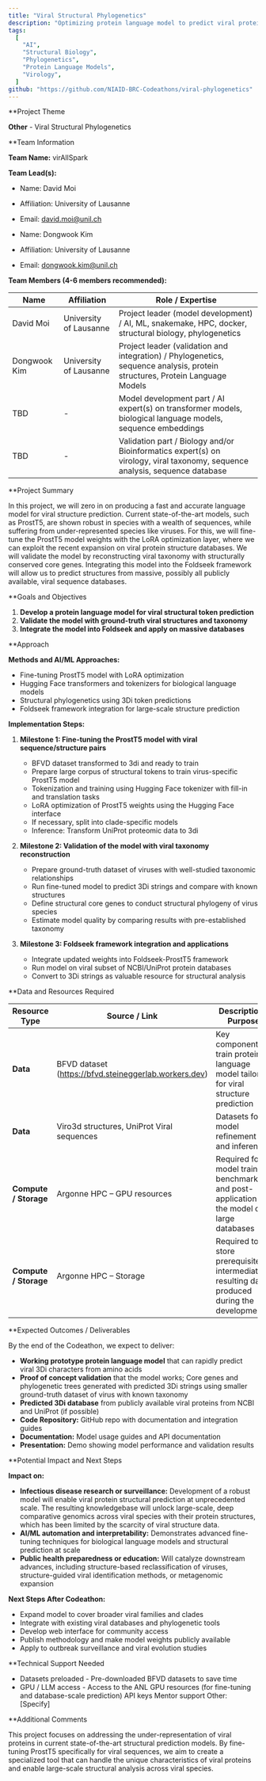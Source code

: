 ```yaml
---
title: "Viral Structural Phylogenetics"
description: "Optimizing protein language model to predict viral protein structures at scale"
tags:
  [
    "AI",
    "Structural Biology",
    "Phylogenetics",
    "Protein Language Models",
    "Virology",
  ]
github: "https://github.com/NIAID-BRC-Codeathons/viral-phylogenetics"
---
```


\*\*Project Theme

**Other** - Viral Structural Phylogenetics

\*\*Team Information

**Team Name:** virAllSpark

**Team Lead(s):**

- Name: David Moi
- Affiliation: University of Lausanne
- Email: david.moi@unil.ch

- Name: Dongwook Kim
- Affiliation: University of Lausanne
- Email: dongwook.kim@unil.ch

**Team Members (4-6 members recommended):**

| Name         | Affiliation            | Role / Expertise                                                                                                            |
| ------------ | ---------------------- | --------------------------------------------------------------------------------------------------------------------------- |
| David Moi    | University of Lausanne | Project leader (model development) / AI, ML, snakemake, HPC, docker, structural biology, phylogenetics                      |
| Dongwook Kim | University of Lausanne | Project leader (validation and integration) / Phylogenetics, sequence analysis, protein structures, Protein Language Models |
| TBD          | -                      | Model development part / AI expert(s) on transformer models, biological language models, sequence embeddings                |
| TBD          | -                      | Validation part / Biology and/or Bioinformatics expert(s) on virology, viral taxonomy, sequence analysis, sequence database |

\*\*Project Summary

In this project, we will zero in on producing a fast and accurate language model for viral structure prediction. Current state-of-the-art models, such as ProstT5, are shown robust in species with a wealth of sequences, while suffering from under-represented species like viruses. For this, we will fine-tune the ProstT5 model weights with the LoRA optimization layer, where we can exploit the recent expansion on viral protein structure databases. We will validate the model by reconstructing viral taxonomy with structurally conserved core genes. Integrating this model into the Foldseek framework will allow us to predict structures from massive, possibly all publicly available, viral sequence databases.

\*\*Goals and Objectives

1. **Develop a protein language model for viral structural token prediction**
2. **Validate the model with ground-truth viral structures and taxonomy**
3. **Integrate the model into Foldseek and apply on massive databases**

\*\*Approach

**Methods and AI/ML Approaches:**

- Fine-tuning ProstT5 model with LoRA optimization
- Hugging Face transformers and tokenizers for biological language models
- Structural phylogenetics using 3Di token predictions
- Foldseek framework integration for large-scale structure prediction

**Implementation Steps:**

1. **Milestone 1: Fine-tuning the ProstT5 model with viral sequence/structure pairs**
   - BFVD dataset transformed to 3di and ready to train
   - Prepare large corpus of structural tokens to train virus-specific ProstT5 model
   - Tokenization and training using Hugging Face tokenizer with fill-in and translation tasks
   - LoRA optimization of ProstT5 weights using the Hugging Face interface
   - If necessary, split into clade-specific models
   - Inference: Transform UniProt proteomic data to 3di

2. **Milestone 2: Validation of the model with viral taxonomy reconstruction**
   - Prepare ground-truth dataset of viruses with well-studied taxonomic relationships
   - Run fine-tuned model to predict 3Di strings and compare with known structures
   - Define structural core genes to conduct structural phylogeny of virus species
   - Estimate model quality by comparing results with pre-established taxonomy

3. **Milestone 3: Foldseek framework integration and applications**
   - Integrate updated weights into Foldseek-ProstT5 framework
   - Run model on viral subset of NCBI/UniProt protein databases
   - Convert to 3Di strings as valuable resource for structural analysis

\*\*Data and Resources Required

| Resource Type         | Source / Link                                         | Description / Purpose                                                                           |
| --------------------- | ----------------------------------------------------- | ----------------------------------------------------------------------------------------------- |
| **Data**              | BFVD dataset (https://bfvd.steineggerlab.workers.dev) | Key component to train protein language model tailored for viral structure prediction           |
| **Data**              | Viro3d structures, UniProt Viral sequences            | Datasets for model refinement and inference                                                     |
| **Compute / Storage** | Argonne HPC – GPU resources                           | Required for model training, benchmarking, and post-application of the model on large databases |
| **Compute / Storage** | Argonne HPC – Storage                                 | Required to store prerequisite, intermediate, resulting data produced during the development    |

\*\*Expected Outcomes / Deliverables

By the end of the Codeathon, we expect to deliver:

- **Working prototype protein language model** that can rapidly predict viral 3Di characters from amino acids
- **Proof of concept validation** that the model works; Core genes and phylogenetic trees generated with predicted 3Di strings using smaller ground-truth dataset of virus with known taxonomy
- **Predicted 3Di database** from publicly available viral proteins from NCBI and UniProt (if possible)
- **Code Repository:** GitHub repo with documentation and integration guides
- **Documentation:** Model usage guides and API documentation
- **Presentation:** Demo showing model performance and validation results

\*\*Potential Impact and Next Steps

**Impact on:**

- **Infectious disease research or surveillance:** Development of a robust model will enable viral protein structural prediction at unprecedented scale. The resulting knowledgebase will unlock large-scale, deep comparative genomics across viral species with their protein structures, which has been limited by the scarcity of viral structure data.
- **AI/ML automation and interpretability:** Demonstrates advanced fine-tuning techniques for biological language models and structural prediction at scale
- **Public health preparedness or education:** Will catalyze downstream advances, including structure-based reclassification of viruses, structure-guided viral identification methods, or metagenomic expansion

**Next Steps After Codeathon:**

- Expand model to cover broader viral families and clades
- Integrate with existing viral databases and phylogenetic tools
- Develop web interface for community access
- Publish methodology and make model weights publicly available
- Apply to outbreak surveillance and viral evolution studies

\*\*Technical Support Needed

- Datasets preloaded - Pre-downloaded BFVD datasets to save time
- GPU / LLM access - Access to the ANL GPU resources (for fine-tuning and database-scale prediction)
  API keys
  Mentor support
  Other: [Specify]

\*\*Additional Comments

This project focuses on addressing the under-representation of viral proteins in current state-of-the-art structural prediction models. By fine-tuning ProstT5 specifically for viral sequences, we aim to create a specialized tool that can handle the unique characteristics of viral proteins and enable large-scale structural analysis across viral species.

